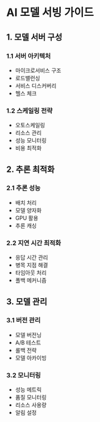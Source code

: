 # AI 모델 서빙 가이드

## 1. 모델 서버 구성

### 1.1 서버 아키텍처
- 마이크로서비스 구조
- 로드밸런싱
- 서비스 디스커버리
- 헬스 체크

### 1.2 스케일링 전략
- 오토스케일링
- 리소스 관리
- 성능 모니터링
- 비용 최적화

## 2. 추론 최적화

### 2.1 추론 성능
- 배치 처리
- 모델 양자화
- GPU 활용
- 추론 캐싱

### 2.2 지연 시간 최적화
- 응답 시간 관리
- 병목 지점 해결
- 타임아웃 처리
- 폴백 메커니즘

## 3. 모델 관리

### 3.1 버전 관리
- 모델 버전닝
- A/B 테스트
- 롤백 전략
- 모델 아카이빙

### 3.2 모니터링
- 성능 메트릭
- 품질 모니터링
- 리소스 사용량
- 알림 설정 